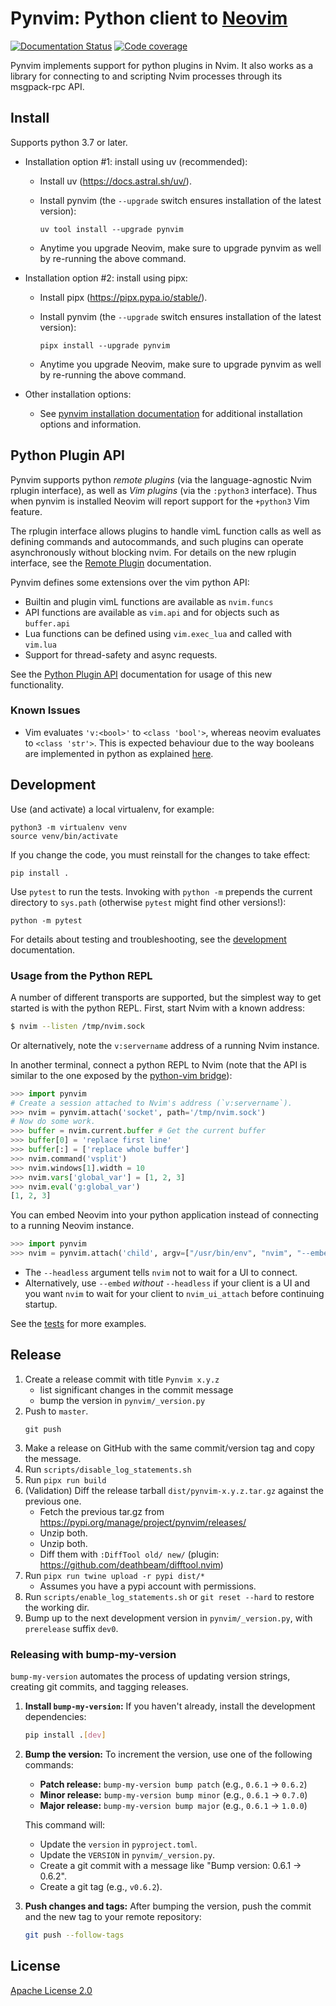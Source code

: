 Pynvim: Python client to [Neovim](https://github.com/neovim/neovim)
===================================================================

[![Documentation Status](https://readthedocs.org/projects/pynvim/badge/?version=latest)](https://readthedocs.org/projects/pynvim/builds/)
[![Code coverage](https://codecov.io/gh/neovim/pynvim/branch/master/graph/badge.svg)](https://codecov.io/gh/neovim/pynvim)

Pynvim implements support for python plugins in Nvim. It also works as a library for
connecting to and scripting Nvim processes through its msgpack-rpc API.

Install
-------

Supports python 3.7 or later.

- Installation option #1: install using uv (recommended):

  - Install uv (https://docs.astral.sh/uv/).

  - Install pynvim (the `--upgrade` switch ensures installation of the latest
    version):

        uv tool install --upgrade pynvim

  - Anytime you upgrade Neovim, make sure to upgrade pynvim as well by
    re-running the above command.

- Installation option #2: install using pipx:

  - Install pipx (https://pipx.pypa.io/stable/).

  - Install pynvim (the `--upgrade` switch ensures installation of the latest
    version):

        pipx install --upgrade pynvim

  - Anytime you upgrade Neovim, make sure to upgrade pynvim as well by
    re-running the above command.

- Other installation options:

  - See [pynvim installation
    documentation](https://pynvim.readthedocs.io/en/latest/installation.html)
    for additional installation options and information.

Python Plugin API
-----------------

Pynvim supports python _remote plugins_ (via the language-agnostic Nvim rplugin
interface), as well as _Vim plugins_ (via the `:python3` interface). Thus when
pynvim is installed Neovim will report support for the `+python3` Vim feature.

The rplugin interface allows plugins to handle vimL function calls as well as
defining commands and autocommands, and such plugins can operate asynchronously
without blocking nvim.  For details on the new rplugin interface,
see the [Remote Plugin](http://pynvim.readthedocs.io/en/latest/usage/remote-plugins.html) documentation.

Pynvim defines some extensions over the vim python API:

* Builtin and plugin vimL functions are available as `nvim.funcs`
* API functions are available as `vim.api` and for objects such as `buffer.api`
* Lua functions can be defined using `vim.exec_lua` and called with `vim.lua`
* Support for thread-safety and async requests.

See the [Python Plugin API](http://pynvim.readthedocs.io/en/latest/usage/python-plugin-api.html) documentation for usage of this new functionality.

### Known Issues
- Vim evaluates `'v:<bool>'` to `<class 'bool'>`, whereas neovim evaluates to `<class 'str'>`. This is expected behaviour due to the way booleans are implemented in python as explained [here](https://github.com/neovim/pynvim/issues/523#issuecomment-1495502011).

Development
-----------

Use (and activate) a local virtualenv, for example:

    python3 -m virtualenv venv
    source venv/bin/activate

If you change the code, you must reinstall for the changes to take effect:

    pip install .

Use `pytest` to run the tests. Invoking with `python -m` prepends the current
directory to `sys.path` (otherwise `pytest` might find other versions!):

    python -m pytest

For details about testing and troubleshooting, see the
[development](http://pynvim.readthedocs.io/en/latest/development.html)
documentation.

### Usage from the Python REPL

A number of different transports are supported, but the simplest way to get
started is with the python REPL. First, start Nvim with a known address:

```sh
$ nvim --listen /tmp/nvim.sock
```

Or alternatively, note the `v:servername` address of a running Nvim instance.

In another terminal, connect a python REPL to Nvim (note that the API is similar
to the one exposed by the [python-vim
bridge](http://vimdoc.sourceforge.net/htmldoc/if_pyth.html#python-vim)):

```python
>>> import pynvim
# Create a session attached to Nvim's address (`v:servername`).
>>> nvim = pynvim.attach('socket', path='/tmp/nvim.sock')
# Now do some work.
>>> buffer = nvim.current.buffer # Get the current buffer
>>> buffer[0] = 'replace first line'
>>> buffer[:] = ['replace whole buffer']
>>> nvim.command('vsplit')
>>> nvim.windows[1].width = 10
>>> nvim.vars['global_var'] = [1, 2, 3]
>>> nvim.eval('g:global_var')
[1, 2, 3]
```

You can embed Neovim into your python application instead of connecting to
a running Neovim instance.

```python
>>> import pynvim
>>> nvim = pynvim.attach('child', argv=["/usr/bin/env", "nvim", "--embed", "--headless"])
```

- The `--headless` argument tells `nvim` not to wait for a UI to connect.
- Alternatively, use `--embed` _without_ `--headless` if your client is a UI
  and you want `nvim` to wait for your client to `nvim_ui_attach` before
  continuing startup.

See the [tests](https://github.com/neovim/pynvim/tree/master/test) for more examples.

Release
-------

1. Create a release commit with title `Pynvim x.y.z`
   - list significant changes in the commit message
   - bump the version in `pynvim/_version.py`
2. Push to `master`.
   ```
   git push
   ```
3. Make a release on GitHub with the same commit/version tag and copy the message.
4. Run `scripts/disable_log_statements.sh`
5. Run `pipx run build`
6. (Validation) Diff the release tarball `dist/pynvim-x.y.z.tar.gz` against the previous one.
    - Fetch the previous tar.gz from https://pypi.org/manage/project/pynvim/releases/
    - Unzip both.
    - Unzip both.
    - Diff them with `:DiffTool old/ new/` (plugin: https://github.com/deathbeam/difftool.nvim)
7. Run `pipx run twine upload -r pypi dist/*`
    - Assumes you have a pypi account with permissions.
8. Run `scripts/enable_log_statements.sh` or `git reset --hard` to restore the working dir.
9. Bump up to the next development version in `pynvim/_version.py`, with `prerelease` suffix `dev0`.

### Releasing with bump-my-version

`bump-my-version` automates the process of updating version strings, creating git commits, and tagging releases.

1.  **Install `bump-my-version`:**
    If you haven't already, install the development dependencies:
    ```bash
    pip install .[dev]
    ```

2.  **Bump the version:**
    To increment the version, use one of the following commands:
    *   **Patch release:** `bump-my-version bump patch` (e.g., `0.6.1` -> `0.6.2`)
    *   **Minor release:** `bump-my-version bump minor` (e.g., `0.6.1` -> `0.7.0`)
    *   **Major release:** `bump-my-version bump major` (e.g., `0.6.1` -> `1.0.0`)

    This command will:
    *   Update the `version` in `pyproject.toml`.
    *   Update the `VERSION` in `pynvim/_version.py`.
    *   Create a git commit with a message like "Bump version: 0.6.1 → 0.6.2".
    *   Create a git tag (e.g., `v0.6.2`).

3.  **Push changes and tags:**
    After bumping the version, push the commit and the new tag to your remote repository:
    ```bash
    git push --follow-tags
    ```

License
-------

[Apache License 2.0](https://github.com/neovim/pynvim/blob/master/LICENSE)
